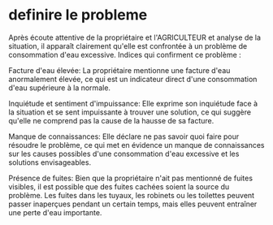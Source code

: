 # definire le probleme
Après écoute attentive de la propriétaire et l'AGRICULTEUR et analyse de la situation, il apparaît clairement qu'elle est confrontée à un problème de consommation d'eau excessive.
Indices qui confirment ce problème :

Facture d'eau élevée: La propriétaire mentionne une facture d'eau anormalement élevée, ce qui est un indicateur direct d'une consommation d'eau supérieure à la normale.

Inquiétude et sentiment d'impuissance: Elle exprime son inquiétude face à la situation et se sent impuissante à trouver une solution, ce qui suggère qu'elle ne comprend pas la cause de la hausse de sa facture.

Manque de connaissances: Elle déclare ne pas savoir quoi faire pour résoudre le problème, ce qui met en évidence un manque de connaissances sur les causes possibles d'une consommation d'eau excessive et les solutions envisageables.

Présence de fuites: Bien que la propriétaire n'ait pas mentionné de fuites visibles, il est possible que des fuites cachées soient la source du problème. Les fuites dans les tuyaux, les robinets ou les toilettes peuvent passer inaperçues pendant un certain temps, mais elles peuvent entraîner une perte d'eau importante.